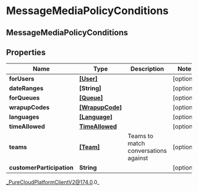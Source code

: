 # MessageMediaPolicyConditions

## MessageMediaPolicyConditions

## Properties

|Name | Type | Description | Notes|
|------------ | ------------- | ------------- | -------------|
| **forUsers** | [**[User]**]([User]) |  | [optional] |
| **dateRanges** | **[String]** |  | [optional] |
| **forQueues** | [**[Queue]**]([Queue]) |  | [optional] |
| **wrapupCodes** | [**[WrapupCode]**]([WrapupCode]) |  | [optional] |
| **languages** | [**[Language]**]([Language]) |  | [optional] |
| **timeAllowed** | [**TimeAllowed**](TimeAllowed) |  | [optional] |
| **teams** | [**[Team]**]([Team]) | Teams to match conversations against | [optional] |
| **customerParticipation** | **String** |  | [optional] |



_PureCloudPlatformClientV2@174.0.0_
